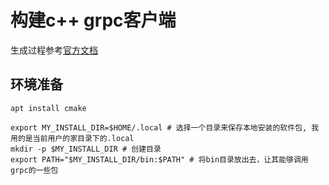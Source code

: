 构建c++ grpc客户端
===
生成过程参考[官方文档](https://grpc.org.cn/docs/languages/cpp/quickstart/)
## 环境准备
```shell
apt install cmake

export MY_INSTALL_DIR=$HOME/.local # 选择一个目录来保存本地安装的软件包, 我用的是当前用户的家目录下的.local
mkdir -p $MY_INSTALL_DIR # 创建目录
export PATH="$MY_INSTALL_DIR/bin:$PATH" # 将bin目录放出去，让其能够调用grpc的一些包
```